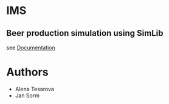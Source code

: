 # IMS
## Beer production simulation using SimLib

see [Documentation](https://github.com/alena424/ims-beer-production-simulation/blob/master/06_xtesar36_xsormj00/dokumentace.pdf)


# Authors
- Alena Tesarova
- Jan Sorm
